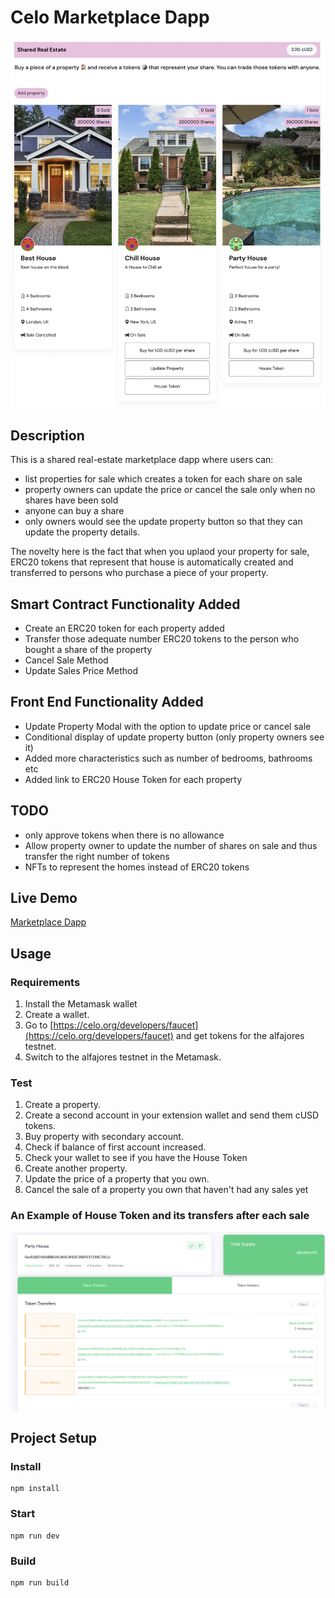 
# Celo Marketplace Dapp
![](img/sharedRealEstateSubmission.png)

## Description
This is a shared real-estate marketplace dapp where users can:
- list properties for sale which creates a token for each share on sale
- property owners can update the price or cancel the sale only when no shares have been sold
- anyone can buy a share
- only owners would see the update property button so that they can update the property details.

The novelty here is the fact that when you uplaod your property for sale, ERC20 tokens that represent that house is automatically created and transferred to persons who purchase a piece of your property. 

## Smart Contract Functionality Added
- Create an ERC20 token for each property added
- Transfer those adequate number ERC20 tokens to the person who bought a share of the property
- Cancel Sale Method
- Update Sales Price Method


## Front End Functionality Added
- Update Property Modal with the option to update price or cancel sale
- Conditional display of update property button (only property owners see it)
- Added more characteristics such as number of bedrooms, bathrooms etc
- Added link to ERC20 House Token for each property 


## TODO
- only approve tokens when there is no allowance
- Allow property owner to update the number of shares on sale and thus transfer the right number of tokens 
- NFTs to represent the homes instead of ERC20 tokens

## Live Demo
[Marketplace Dapp](https://alysiahuggins.github.io/sharedRealEstateDapp/)

## Usage

### Requirements
1. Install the Metamask wallet
2. Create a wallet.
3. Go to [https://celo.org/developers/faucet](https://celo.org/developers/faucet) and get tokens for the alfajores testnet.
4. Switch to the alfajores testnet in the Metamask.

### Test
1. Create a property.
2. Create a second account in your extension wallet and send them cUSD tokens.
3. Buy property with secondary account.
4. Check if balance of first account increased.
5. Check your wallet to see if you have the House Token
6. Create another property.
7. Update the price of a property that you own.
8. Cancel the sale of a property you own that haven't had any sales yet

### An Example of House Token and its transfers after each sale
![](img/HouseTokenExample.png)

## Project Setup

### Install
```
npm install
```

### Start
```
npm run dev
```

### Build
```
npm run build
```